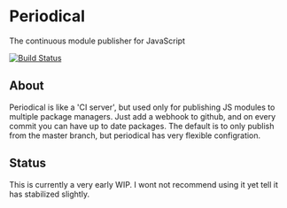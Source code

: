 Periodical
==========

The continuous module publisher for JavaScript

[![Build Status](https://travis-ci.org/ryanramage/periodical.png)](https://travis-ci.org/ryanramage/periodical)

About
-----

Periodical is like a 'CI server', but used only for publishing JS modules to multiple package managers. Just add a webhook to github, and on every commit you can have up to date packages. The default is to only publish from the master branch, but periodical has very flexible configration.

Status
------

This is currently a very early WIP. I wont not recommend using it yet tell it has stabilized slightly.
